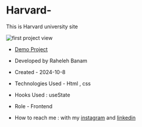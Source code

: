 # Harvard-
This is Harvard university site 

![first project view](https://github.com/user-attachments/assets/34ea6c0c-8fe7-41ed-97c8-47d00cea1fb6)

- [Demo Project](https://code-banu.github.io/my-first-project/)

- Developed by Raheleh Banam

- Created - 2024-10-8

- Technologies Used - Html , css 

- Hooks Used : useState 

- Role - Frontend

- How to reach me : with my [instagram](https://www.instagram.com/code_banu?igsh=MXdzZm9ucG1tODF0Yg==) and [linkedin](https://www.linkedin.com/in/raheleh-banam-344287230)

